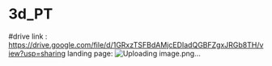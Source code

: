 # 3d_PT

#drive link : https://drive.google.com/file/d/1GRxzTSFBdAMjcEDIadQGBFZgxJRGb8TH/view?usp=sharing
landing page: 
![Uploading image.png…]()
